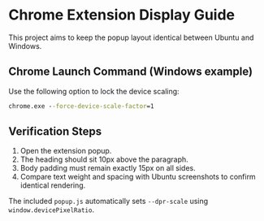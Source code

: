 # Chrome Extension Display Guide

This project aims to keep the popup layout identical between Ubuntu and Windows.

## Chrome Launch Command (Windows example)
Use the following option to lock the device scaling:
```cmd
chrome.exe --force-device-scale-factor=1
```

## Verification Steps
1. Open the extension popup.
2. The heading should sit 10px above the paragraph.
3. Body padding must remain exactly 15px on all sides.
4. Compare text weight and spacing with Ubuntu screenshots to confirm identical rendering.

The included `popup.js` automatically sets `--dpr-scale` using `window.devicePixelRatio`.
